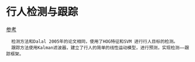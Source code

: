 # 行人检测与跟踪
[参考](https://github.com/xmfbit/PedestrianDetection)

      检测方法和Dalal 2005年的论文相同，使用了HOG特征和SVM 进行行人目标的检测。
      跟踪方法使用Kalman滤波器，建立了行人的简单的线性运动模型，进行预测，实现检测——跟踪框架。
